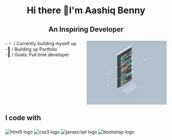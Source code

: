 <h1 align="center">Hi there 👋I'm Aashiq Benny</h1>

###

<h2 align="center">An Inspiring Developer</h2>

###

<img align="right" height="200" width="250" src="Comp Gif.gif"  />

###

<p align="left">-
  ✨ / Currently building myself up
  <br>-🧱 / Building up Portfolio
  <br>-🎯 / Goals: Full time developer</p>

###

<br clear="both">

<h2 align="left">I code with</h2>

###

<div align="left">
  <img src="https://cdn.jsdelivr.net/gh/devicons/devicon/icons/html5/html5-original.svg" height="40" width="52" alt="html5 logo"  />
  <img src="https://cdn.jsdelivr.net/gh/devicons/devicon/icons/css3/css3-original.svg" height="40" width="52" alt="css3 logo"  />
  <img src="https://cdn.jsdelivr.net/gh/devicons/devicon/icons/javascript/javascript-original.svg" height="40" width="52" alt="javascript logo"  />
  <img src="https://cdn.jsdelivr.net/gh/devicons/devicon/icons/bootstrap/bootstrap-original.svg" height="40" alt="bootstrap logo"  />
</div>

###

<div align="center">
  
</div>

###

<br clear="both">


###
